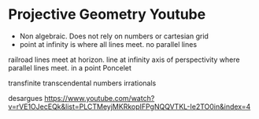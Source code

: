 # Projective Geometry Youtube

* Non algebraic. Does not rely on numbers or cartesian grid
* point at infinity is where all lines meet. no parallel lines

railroad lines meet at horizon. line at infinity
axis of perspectivity where parallel lines meet. in a point
Poncelet

transfinite transcendental numbers irrationals

desargues https://www.youtube.com/watch?v=rVE1OJecEQk&list=PLCTMeyjMKRkopIFPgNQQVTKL-Ie2TO0in&index=4